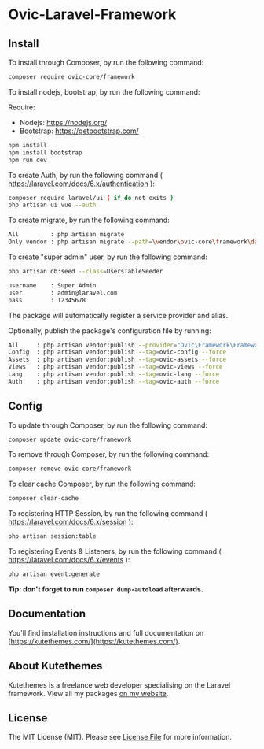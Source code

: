 # Ovic-Laravel-Framework

## Install

To install through Composer, by run the following command:

``` bash
composer require ovic-core/framework
```

To install nodejs, bootstrap, by run the following command:

Require:

- Nodejs: https://nodejs.org/
- Bootstrap: https://getbootstrap.com/

``` bash
npm install
npm install bootstrap
npm run dev
```

To create Auth, by run the following command ( https://laravel.com/docs/6.x/authentication ):

``` bash
composer require laravel/ui ( if do not exits )
php artisan ui vue --auth
```

To create migrate, by run the following command:

``` bash
All         : php artisan migrate
Only vendor : php artisan migrate --path=\vendor\ovic-core\framework\database
```

To create "super admin" user, by run the following command:

``` bash
php artisan db:seed --class=UsersTableSeeder

username    : Super Admin
user        : admin@laravel.com
pass        : 12345678
```

The package will automatically register a service provider and alias.

Optionally, publish the package's configuration file by running:

``` bash
All     : php artisan vendor:publish --provider="Ovic\Framework\FrameworkServiceProvider" --force
Config  : php artisan vendor:publish --tag=ovic-config --force
Assets  : php artisan vendor:publish --tag=ovic-assets --force
Views   : php artisan vendor:publish --tag=ovic-views --force
Lang    : php artisan vendor:publish --tag=ovic-lang --force
Auth    : php artisan vendor:publish --tag=ovic-auth --force
```

## Config

To update through Composer, by run the following command:

``` bash
composer update ovic-core/framework
```

To remove through Composer, by run the following command:

``` bash
composer remove ovic-core/framework
```

To clear cache Composer, by run the following command:

``` bash
composer clear-cache
```

To registering HTTP Session, by run the following command ( https://laravel.com/docs/6.x/session ):

``` bash
php artisan session:table
```

To registering Events & Listeners, by run the following command ( https://laravel.com/docs/6.x/events ):

``` bash
php artisan event:generate
```

**Tip: don't forget to run `composer dump-autoload` afterwards.**

## Documentation

You'll find installation instructions and full documentation on [https://kutethemes.com/](https://kutethemes.com/).

## About Kutethemes

Kutethemes is a freelance web developer specialising on the Laravel framework. View all my packages [on my website](https://kutethemes.com/).


## License

The MIT License (MIT). Please see [License File](LICENSE.md) for more information.
